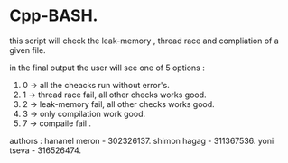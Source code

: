 # Cpp-BASH.
this script will check the leak-memory , thread race and compliation of a given file.

in the final output the user will see one of 5 options :
1. 0 -> all the cheacks run without error's.
2. 1 -> thread race fail, all other checks works good.
3. 2 -> leak-memory fail, all other checks works good.
4. 3 -> only compilation work good.
5. 7 -> compaile fail . 

authors : hananel meron - 302326137.
          shimon hagag - 311367536.
          yoni tseva - 316526474.
